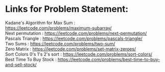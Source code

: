 # Links for Problem Statement:
Kadane's Algorithm for Max Sum : https://leetcode.com/problems/maximum-subarray/ \
Next permutation : https://leetcode.com/problems/next-permutation/ \
Pascals Triangle : https://leetcode.com/problems/pascals-triangle/ \
Two Sums : https://leetcode.com/problems/two-sum/ \
Zero Matrix : https://leetcode.com/problems/set-matrix-zeroes/ \
Sort Colors 0's 1's 2's sort : https://leetcode.com/problems/sort-colors/ \
Best Time To Buy Stock : https://leetcode.com/problems/best-time-to-buy-and-sell-stock/ 
